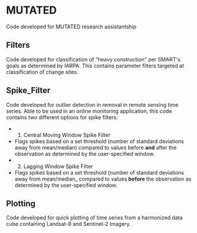 # MUTATED
Code developed for MUTATED research assistantship

## Filters
Code developed for classification of "heavy construction" per SMART's goals as determined by IARPA.  This contains parameter filters targeted at classification of change sites.

## Spike_Filter
Code developed for outlier detection in removal in remote sensing time series.  Able to be used in an online monitoring application, this code contains two different options for spike filters:
* 1. Central Moving Window Spike Filter
* Flags spikes based on a set threshold (number of standard deviations away from mean/median) compared to values before **and** after the observation as determined by the user-specified window.
* 2. Lagging Window Spike Filter
* Flags spikes based on a set threshold (number of standard deviations away from mean/median_ compared to values **before** the observation as determined by the user-specified window.

## Plotting
Code developed for quick plotting of time series from a harmonized data cube containing Landsat-8 and Sentinel-2 Imagery.

